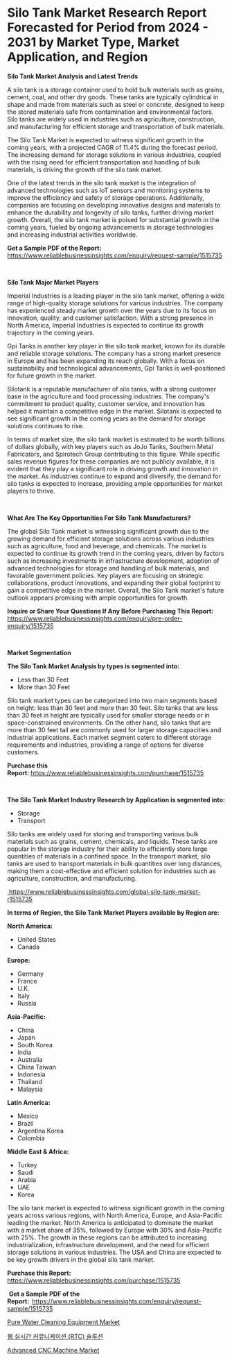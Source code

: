 <p><h1>Silo Tank Market Research Report Forecasted for Period from 2024 -  2031 by Market Type, Market Application, and Region</h1></p><p><strong>Silo Tank Market Analysis and Latest Trends</strong></p>
<p><p>A silo tank is a storage container used to hold bulk materials such as grains, cement, coal, and other dry goods. These tanks are typically cylindrical in shape and made from materials such as steel or concrete, designed to keep the stored materials safe from contamination and environmental factors. Silo tanks are widely used in industries such as agriculture, construction, and manufacturing for efficient storage and transportation of bulk materials.</p><p>The Silo Tank Market is expected to witness significant growth in the coming years, with a projected CAGR of 11.4% during the forecast period. The increasing demand for storage solutions in various industries, coupled with the rising need for efficient transportation and handling of bulk materials, is driving the growth of the silo tank market.</p><p>One of the latest trends in the silo tank market is the integration of advanced technologies such as IoT sensors and monitoring systems to improve the efficiency and safety of storage operations. Additionally, companies are focusing on developing innovative designs and materials to enhance the durability and longevity of silo tanks, further driving market growth. Overall, the silo tank market is poised for substantial growth in the coming years, fueled by ongoing advancements in storage technologies and increasing industrial activities worldwide.</p></p>
<p><strong>Get a Sample PDF of the Report:&nbsp;</strong> <a href="https://www.reliablebusinessinsights.com/enquiry/request-sample/1515735">https://www.reliablebusinessinsights.com/enquiry/request-sample/1515735</a></p>
<p>&nbsp;</p>
<p><strong>Silo Tank Major Market Players</strong></p>
<p><p>Imperial Industries is a leading player in the silo tank market, offering a wide range of high-quality storage solutions for various industries. The company has experienced steady market growth over the years due to its focus on innovation, quality, and customer satisfaction. With a strong presence in North America, Imperial Industries is expected to continue its growth trajectory in the coming years.</p><p>Gpi Tanks is another key player in the silo tank market, known for its durable and reliable storage solutions. The company has a strong market presence in Europe and has been expanding its reach globally. With a focus on sustainability and technological advancements, Gpi Tanks is well-positioned for future growth in the market.</p><p>Silotank is a reputable manufacturer of silo tanks, with a strong customer base in the agriculture and food processing industries. The company's commitment to product quality, customer service, and innovation has helped it maintain a competitive edge in the market. Silotank is expected to see significant growth in the coming years as the demand for storage solutions continues to rise.</p><p>In terms of market size, the silo tank market is estimated to be worth billions of dollars globally, with key players such as JoJo Tanks, Southern Metal Fabricators, and Spirotech Group contributing to this figure. While specific sales revenue figures for these companies are not publicly available, it is evident that they play a significant role in driving growth and innovation in the market. As industries continue to expand and diversify, the demand for silo tanks is expected to increase, providing ample opportunities for market players to thrive.</p></p>
<p>&nbsp;</p>
<p><strong>What Are The Key Opportunities For Silo Tank Manufacturers?</strong></p>
<p><p>The global Silo Tank market is witnessing significant growth due to the growing demand for efficient storage solutions across various industries such as agriculture, food and beverage, and chemicals. The market is expected to continue its growth trend in the coming years, driven by factors such as increasing investments in infrastructure development, adoption of advanced technologies for storage and handling of bulk materials, and favorable government policies. Key players are focusing on strategic collaborations, product innovations, and expanding their global footprint to gain a competitive edge in the market. Overall, the Silo Tank market's future outlook appears promising with ample opportunities for growth.</p></p>
<p><strong>Inquire or Share Your Questions If Any Before Purchasing This Report:</strong> <a href="https://www.reliablebusinessinsights.com/enquiry/pre-order-enquiry/1515735">https://www.reliablebusinessinsights.com/enquiry/pre-order-enquiry/1515735</a></p>
<p>&nbsp;</p>
<p><strong>Market Segmentation</strong></p>
<p><strong>The Silo Tank Market Analysis by types is segmented into:</strong></p>
<p><ul><li>Less than 30 Feet</li><li>More than 30 Feet</li></ul></p>
<p><p>Silo tank market types can be categorized into two main segments based on height: less than 30 feet and more than 30 feet. Silo tanks that are less than 30 feet in height are typically used for smaller storage needs or in space-constrained environments. On the other hand, silo tanks that are more than 30 feet tall are commonly used for larger storage capacities and industrial applications. Each market segment caters to different storage requirements and industries, providing a range of options for diverse customers.</p></p>
<p><strong>Purchase this Report:&nbsp;</strong><a href="https://www.reliablebusinessinsights.com/purchase/1515735">https://www.reliablebusinessinsights.com/purchase/1515735</a></p>
<p>&nbsp;</p>
<p><strong>The Silo Tank Market Industry Research by Application is segmented into:</strong></p>
<p><ul><li>Storage</li><li>Transport</li></ul></p>
<p><p>Silo tanks are widely used for storing and transporting various bulk materials such as grains, cement, chemicals, and liquids. These tanks are popular in the storage industry for their ability to efficiently store large quantities of materials in a confined space. In the transport market, silo tanks are used to transport materials in bulk quantities over long distances, making them a cost-effective and efficient solution for industries such as agriculture, construction, and manufacturing.</p></p>
<p><a href="https://www.reliablebusinessinsights.com/global-silo-tank-market-r1515735">&nbsp;https://www.reliablebusinessinsights.com/global-silo-tank-market-r1515735</a></p>
<p><strong>In terms of Region, the Silo Tank Market Players available by Region are:</strong></p>
<p>
    <p> <strong> North America: </strong>
        <ul>
            <li>United States</li>
            <li>Canada</li>
        </ul>
        </p> 
    <p> <strong> Europe: </strong>
        <ul>
            <li>Germany</li>
            <li>France</li>
            <li>U.K.</li>
            <li>Italy</li>
            <li>Russia</li>
        </ul>
        </p> 
    <p> <strong> Asia-Pacific: </strong>
        <ul>
            <li>China</li>
            <li>Japan</li>
            <li>South Korea</li>
            <li>India</li>
            <li>Australia</li>
            <li>China Taiwan</li>
            <li>Indonesia</li>
            <li>Thailand</li>
            <li>Malaysia</li>
        </ul>
        </p> 
    <p> <strong> Latin America: </strong>
        <ul>
            <li>Mexico</li>
            <li>Brazil</li>
            <li>Argentina Korea</li>
            <li>Colombia</li>
        </ul>
        </p> 
    <p> <strong> Middle East & Africa: </strong>
        <ul>
            <li>Turkey</li>
            <li>Saudi</li>
            <li>Arabia</li>
            <li>UAE</li>
            <li>Korea</li>
        </ul>
    </p>
    </p>
<p><p>The silo tank market is expected to witness significant growth in the coming years across various regions, with North America, Europe, and Asia-Pacific leading the market. North America is anticipated to dominate the market with a market share of 35%, followed by Europe with 30% and Asia-Pacific with 25%. The growth in these regions can be attributed to increasing industrialization, infrastructure development, and the need for efficient storage solutions in various industries. The USA and China are expected to be key growth drivers in the global silo tank market.</p></p>
<p><strong>Purchase this Report: </strong><a href="https://www.reliablebusinessinsights.com/purchase/1515735">https://www.reliablebusinessinsights.com/purchase/1515735</a></p>
<p>&nbsp;<strong>Get a Sample PDF of the Report:&nbsp;&nbsp;</strong><a href="https://www.reliablebusinessinsights.com/enquiry/request-sample/1515735">https://www.reliablebusinessinsights.com/enquiry/request-sample/1515735</a></p>
<p><strong></strong></p>
<p><p><a href="https://github.com/RoccoManning/Market-Research-Report-List-5/blob/main/pure-water-cleaning-equipment-market.md">Pure Water Cleaning Equipment Market</a></p><p><a href="https://github.com/vss5505pa7z1p/Market-Research-Report-List-2/blob/main/7543697173325.md">웹 실시간 커뮤니케이션 (RTC) 솔루션</a></p><p><a href="https://github.com/gulaimolin/Market-Research-Report-List-5/blob/main/advanced-cnc-machine-market.md">Advanced CNC Machine Market</a></p></p>